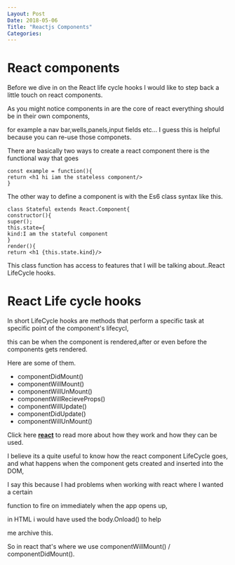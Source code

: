 ```yaml
---
Layout: Post
Date: 2018-05-06
Title: "Reactjs Components"
Categories:
---
```


# React components
 Before we dive in on the React life cycle hooks I would like to step back a little touch on
 react components.

 As you might notice components in are the core of react everything should be in their own components,
 
 for example a nav bar,wells,panels,input fields etc... I guess this is helpful because you can re-use those componets.
 
 There are basically two ways to create a react component there is the functional way that goes

 ```
const example = function(){
return <h1 hi iam the stateless component/>
}
```
The other way to define a component is with the Es6 class syntax like this.
```
class Stateful extends React.Component{
constructor(){
super();
this.state={
kind:I am the stateful component
}
render(){
return <h1 {this.state.kind}/>
```
This class function has access to features that I will be talking about..React LifeCycle hooks.

# React Life cycle hooks
In short LifeCycle hooks are methods that perform a  specific task at specific point of the component's lifecycl,

this can be when the component is rendered,after or even before the components gets rendered.

Here are some of them.

 - componentDidMount()
 - componentWillMount()
 - componentWillUnMount()
 - componentWillRecieveProps()
 - componentWillUpdate()
 - componentDidUpdate()
 - componentWillUnMount()

Click here **[react](https://reactjs.org/docs/react-component.html)** to read more about how they work and how they can be used.

 I believe  its a quite useful to know how the react component LifeCycle goes, and what happens when the component gets created and  inserted into the DOM,

 I say this because I had problems when working with react where I wanted a certain

 function to fire on immediately when the app opens up,

 in HTML i would have used the body.Onload() to help

 me archive this.

 So in react that's where we use componentWillMount() / componentDidMount().
